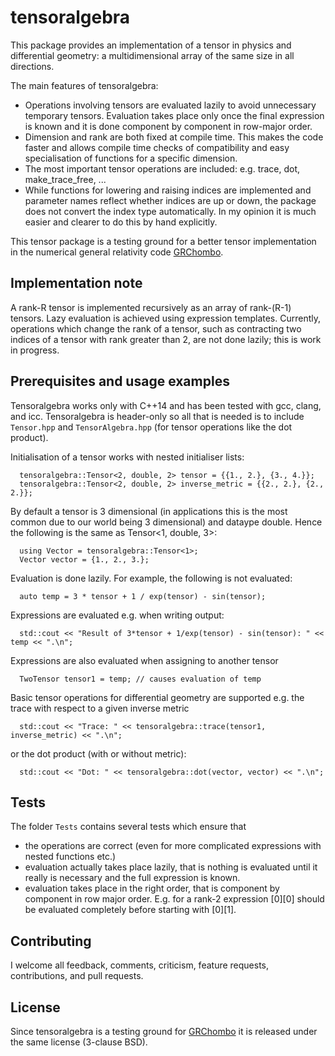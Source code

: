 # tensoralgebra

This package provides an implementation of a tensor in physics and differential
geometry: a multidimensional array of the same size in all directions.

The main features of tensoralgebra:
* Operations involving tensors are evaluated lazily to avoid unnecessary temporary tensors.
Evaluation takes place only once the final expression is known and it is done component by
component in row-major order.
* Dimension and rank are both fixed at compile time. This makes the code faster
  and allows compile time checks of compatibility and easy specialisation of
functions for a specific dimension.
* The most important tensor operations are included: e.g. trace, dot,
  make_trace_free, ...
* While functions for lowering and raising indices are implemented and parameter
  names reflect whether indices are up or down, the package does not convert the
index type automatically. In my opinion it is much easier and clearer to do this
by hand explicitly.

This tensor package is a testing ground for a better tensor implementation in the
numerical general relativity code [GRChombo](https://github.com/GRChombo/GRChombo).

## Implementation note
A rank-R tensor is implemented recursively as an array of rank-(R-1) tensors.
Lazy evaluation is achieved using expression templates.
Currently, operations which change the rank of a tensor, such as contracting two
indices of a tensor with rank greater than 2, are not done lazily; this is
work in progress.

## Prerequisites and usage examples
Tensoralgebra works only with C++14 and has been tested with gcc, clang, and
icc. Tensoralgebra is header-only so all that is needed is to include `Tensor.hpp`
and `TensorAlgebra.hpp` (for tensor operations like the dot product).

Initialisation of a tensor works with nested initialiser lists:
```
  tensoralgebra::Tensor<2, double, 2> tensor = {{1., 2.}, {3., 4.}};
  tensoralgebra::Tensor<2, double, 2> inverse_metric = {{2., 2.}, {2., 2.}};
```

By default a tensor is 3 dimensional (in applications this is the most
common due to our world being 3 dimensional) and dataype double.
Hence the following is the same as Tensor<1, double, 3>:
```
  using Vector = tensoralgebra::Tensor<1>;
  Vector vector = {1., 2., 3.};
```

Evaluation is done lazily. For example, the following is not evaluated:
```
  auto temp = 3 * tensor + 1 / exp(tensor) - sin(tensor);
```

Expressions are evaluated e.g. when writing output:
```
  std::cout << "Result of 3*tensor + 1/exp(tensor) - sin(tensor): " << temp << ".\n";
```

Expressions are also evaluated when assigning to another tensor
```
  TwoTensor tensor1 = temp; // causes evaluation of temp
```

Basic tensor operations for differential geometry are supported
e.g. the trace with respect to a given inverse metric
```
  std::cout << "Trace: " << tensoralgebra::trace(tensor1, inverse_metric) << ".\n";
```

or the dot product (with or without metric):
```
  std::cout << "Dot: " << tensoralgebra::dot(vector, vector) << ".\n";
```

## Tests
The folder `Tests` contains several tests which ensure that
* the operations are correct (even for more complicated expressions with nested
  functions etc.)
* evaluation actually takes place lazily, that is nothing is evaluated until
  it really is necessary and the full expression is known.
* evaluation takes place in the right order, that is component by component in
  row major order. E.g. for a rank-2 expression [0][0] should be evaluated
completely before starting with [0][1].

## Contributing
I welcome all feedback, comments, criticism, feature requests, contributions,
and pull requests.


## License
Since tensoralgebra is a testing ground for
[GRChombo](https://github.com/GRChombo/GRChombo) it is released under the same
license (3-clause BSD).
